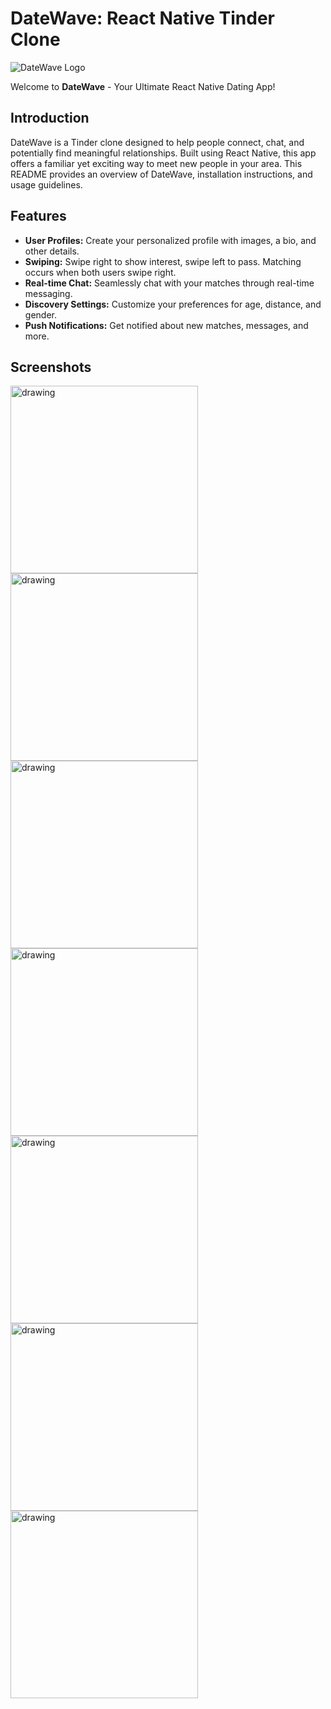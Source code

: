 # DateWave: React Native Tinder Clone

![DateWave Logo](static/logo.jpg)

Welcome to **DateWave** - Your Ultimate React Native Dating App!

## Introduction

DateWave is a Tinder clone designed to help people connect, chat, and potentially find meaningful relationships. Built using React Native, this app offers a familiar yet exciting way to meet new people in your area. This README provides an overview of DateWave, installation instructions, and usage guidelines.

## Features

- **User Profiles:** Create your personalized profile with images, a bio, and other details.
- **Swiping:** Swipe right to show interest, swipe left to pass. Matching occurs when both users swipe right.
- **Real-time Chat:** Seamlessly chat with your matches through real-time messaging.
- **Discovery Settings:** Customize your preferences for age, distance, and gender.
- **Push Notifications:** Get notified about new matches, messages, and more.

## Screenshots

<img src="/static/screenshot_1.png" alt="drawing" width="300"/>
<img src="/static/screenshot_2.png" alt="drawing" width="300"/>
<img src="/static/screenshot_3.png" alt="drawing" width="300"/>
<img src="/static/screenshot_4.png" alt="drawing" width="300"/>
<img src="/static/screenshot_5.png" alt="drawing" width="300"/>
<img src="/static/screenshot_6.png" alt="drawing" width="300"/>
<img src="/static/screenshot_7.png" alt="drawing" width="300"/>


